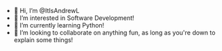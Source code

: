 - 👋 Hi, I’m @ItIsAndrewL
- 👀 I’m interested in Software Development!
- 🌱 I’m currently learning Python!
- 💞️ I’m looking to collaborate on anything fun, as long as you're down to explain some things!

<!---
ItIsAndrewL/ItIsAndrewL is a ✨ special ✨ repository because its `README.md` (this file) appears on your GitHub profile.
You can click the Preview link to take a look at your changes.
--->
